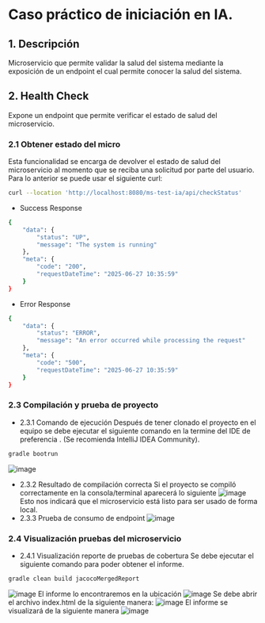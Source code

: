 # Caso práctico de iniciación en IA. 

## 1. Descripción
Microservicio que permite validar la salud del sistema mediante la exposición de un endpoint el cual permite conocer la salud del sistema.

## 2. Health Check
Expone un endpoint que permite verificar el estado de salud del microservicio.

### 2.1 Obtener estado del micro
Esta funcionalidad se encarga de devolver el estado de salud del microservicio al momento que se reciba una solicitud por parte del usuario.
Para lo anterior se puede usar el siguiente curl:

```bash
curl --location 'http://localhost:8080/ms-test-ia/api/checkStatus'
````
* Success Response
```bash
{
    "data": {
        "status": "UP",
        "message": "The system is running"
    },
    "meta": {
        "code": "200",
        "requestDateTime": "2025-06-27 10:35:59"
    }
}
````

* Error Response
```bash
{
    "data": {
        "status": "ERROR",
        "message": "An error occurred while processing the request"
    },
    "meta": {
        "code": "500",
        "requestDateTime": "2025-06-27 10:35:59"
    }
}
````
### 2.3 Compilación y prueba de proyecto
* 2.3.1 Comando de ejecución
Después de tener clonado el proyecto en el equipo se debe ejecutar el siguiente comando en la termine del IDE de preferencia . (Se recomienda IntelliJ IDEA Community).
```bash
gradle bootrun
````
 ![image](https://github.com/user-attachments/assets/7397c9db-e9bc-4880-974c-955e9f089ec1)
 * 2.3.2 Resultado de compilación correcta
Si el proyecto se compiló correctamente en la consola/terminal aparecerá lo siguiente
![image](https://github.com/user-attachments/assets/23447932-ea3c-4999-a7fa-392fbd939665)
Esto nos indicará que el microservicio está listo para ser usado de forma local.
* 2.3.3 Prueba de consumo de endpoint
  ![image](https://github.com/user-attachments/assets/5b671238-9abe-48b8-9571-524304d3d7ee)
### 2.4 Visualización pruebas del microservicio
* 2.4.1 Visualización reporte de pruebas de cobertura
  Se debe ejecutar el siguiente comando para poder obtener el informe.
```bash
gradle clean build jacocoMergedReport
````
![image](https://github.com/user-attachments/assets/d4279b58-7ed3-4145-8702-eec2a37492d2)
El informe lo encontraremos en la ubicación
![image](https://github.com/user-attachments/assets/c1c011a4-9632-41a5-8030-254dd21f9593)
Se debe abrir el archivo index.html de la siguiente manera:
![image](https://github.com/user-attachments/assets/9f72dd9e-1f46-4144-b064-3b037db0c1ba)
El informe se visualizará de la siguiente manera
![image](https://github.com/user-attachments/assets/ed404b4d-d9db-4014-a130-9ba5b3abf0f2)











    
  

